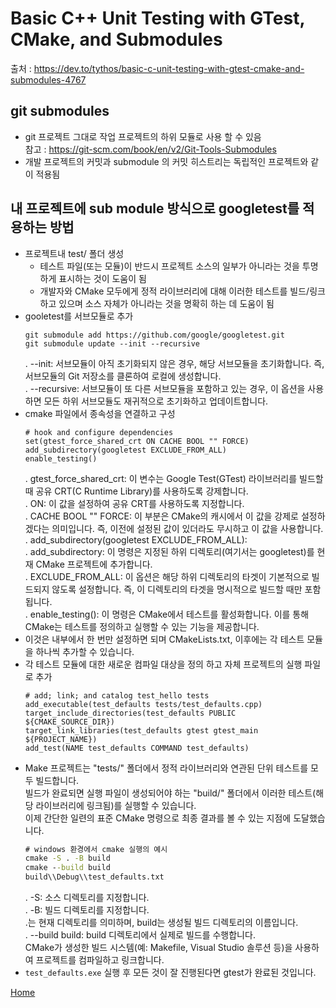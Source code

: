 # Basic C++ Unit Testing with GTest, CMake, and Submodules  
  출처 :  https://dev.to/tythos/basic-c-unit-testing-with-gtest-cmake-and-submodules-4767  

## git submodules 
 - git 프로젝트 그대로 작업 프로젝트의 하위 모듈로 사용 할 수 있음  
    참고 : https://git-scm.com/book/en/v2/Git-Tools-Submodules  
 - 개발 프로젝트의 커밋과 submodule 의 커밋 히스트리는 독립적인 프로젝트와 같이 적용됨  


## 내 프로젝트에 sub module 방식으로 googletest를 적용하는 방법  

  - 프로젝트내 test/ 폴더 생성  
    - 테스트 파일(또는 모듈)이 반드시 프로젝트 소스의 일부가 아니라는 것을 투명하게 표시하는 것이 도움이 됨  
    - 개발자와 CMake 모두에게 정적 라이브러리에 대해 이러한 테스트를 빌드/링크하고 있으며 소스 자체가 아니라는 것을 명확히 하는 데 도움이 됨  
  - gooletest를 서브모듈로 추가  
    ```
    git submodule add https://github.com/google/googletest.git
    git submodule update --init --recursive
    ```
    . --init: 서브모듈이 아직 초기화되지 않은 경우, 해당 서브모듈을 초기화합니다. 즉, 서브모듈의 Git 저장소를 클론하여 로컬에 생성합니다.  
    . --recursive: 서브모듈이 또 다른 서브모듈을 포함하고 있는 경우, 이 옵션을 사용하면 모든 하위 서브모듈도 재귀적으로 초기화하고 업데이트합니다.  
  - cmake 파일에서 종속성을 연결하고 구성  
    ```
    # hook and configure dependencies
    set(gtest_force_shared_crt ON CACHE BOOL "" FORCE)
    add_subdirectory(googletest EXCLUDE_FROM_ALL)
    enable_testing()
    ```
    . gtest_force_shared_crt: 이 변수는 Google Test(GTest) 라이브러리를 빌드할 때 공유 CRT(C Runtime Library)를 사용하도록 강제합니다.  
    . ON: 이 값을 설정하여 공유 CRT를 사용하도록 지정합니다.  
    . CACHE BOOL "" FORCE: 이 부분은 CMake의 캐시에서 이 값을 강제로 설정하겠다는 의미입니다. 즉, 이전에 설정된 값이 있더라도 무시하고 이 값을 사용합니다.  
    . add_subdirectory(googletest EXCLUDE_FROM_ALL):  
    . add_subdirectory: 이 명령은 지정된 하위 디렉토리(여기서는 googletest)를 현재 CMake 프로젝트에 추가합니다.  
    . EXCLUDE_FROM_ALL: 이 옵션은 해당 하위 디렉토리의 타겟이 기본적으로 빌드되지 않도록 설정합니다. 즉, 이 디렉토리의 타겟을 명시적으로 빌드할 때만 포함됩니다.  
    . enable_testing(): 이 명령은 CMake에서 테스트를 활성화합니다. 이를 통해 CMake는 테스트를 정의하고 실행할 수 있는 기능을 제공합니다.  
  - 이것은 내부에서 한 번만 설정하면 되며 CMakeLists.txt, 이후에는 각 테스트 모듈을 하나씩 추가할 수 있습니다.  
  - 각 테스트 모듈에 대한 새로운 컴파일 대상을 정의 하고 자체 프로젝트의 실행 파일로 추가
    ```
    # add; link; and catalog test_hello tests
    add_executable(test_defaults tests/test_defaults.cpp)
    target_include_directories(test_defaults PUBLIC ${CMAKE_SOURCE_DIR})
    target_link_libraries(test_defaults gtest gtest_main ${PROJECT_NAME})
    add_test(NAME test_defaults COMMAND test_defaults)
    ```
  - Make 프로젝트는 "tests/" 폴더에서 정적 라이브러리와 연관된 단위 테스트를 모두 빌드합니다.   
    빌드가 완료되면 실행 파일이 생성되어야 하는 "build/" 폴더에서 이러한 테스트(해당 라이브러리에 링크됨)를 실행할 수 있습니다.  
    이제 간단한 일련의 표준 CMake 명령으로 최종 결과를 볼 수 있는 지점에 도달했습니다.  
    ```cmd
    # windows 환경에서 cmake 실행의 예시
    cmake -S . -B build
    cmake --build build
    build\\Debug\\test_defaults.txt
    ```
    . -S: 소스 디렉토리를 지정합니다.  
    . -B: 빌드 디렉토리를 지정합니다.  
    .는 현재 디렉토리를 의미하며, build는 생성될 빌드 디렉토리의 이름입니다.  
    . --build build: build 디렉토리에서 실제로 빌드를 수행합니다.  
    CMake가 생성한 빌드 시스템(예: Makefile, Visual Studio 솔루션 등)을 사용하여 프로젝트를 컴파일하고 링크합니다.  
  - `test_defaults.exe` 실행 후 모든 것이 잘 진행된다면 gtest가 완료된 것입니다.
  
  [Home](./readme.md)
